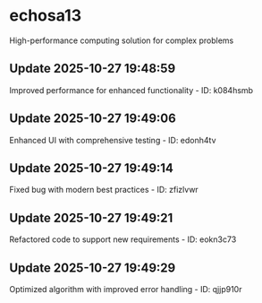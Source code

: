 # echosa13
High-performance computing solution for complex problems

## Update 2025-10-27 19:48:59
Improved performance for enhanced functionality - ID: k084hsmb


## Update 2025-10-27 19:49:06
Enhanced UI with comprehensive testing - ID: edonh4tv


## Update 2025-10-27 19:49:14
Fixed bug with modern best practices - ID: zfizlvwr


## Update 2025-10-27 19:49:21
Refactored code to support new requirements - ID: eokn3c73


## Update 2025-10-27 19:49:29
Optimized algorithm with improved error handling - ID: qjjp910r

